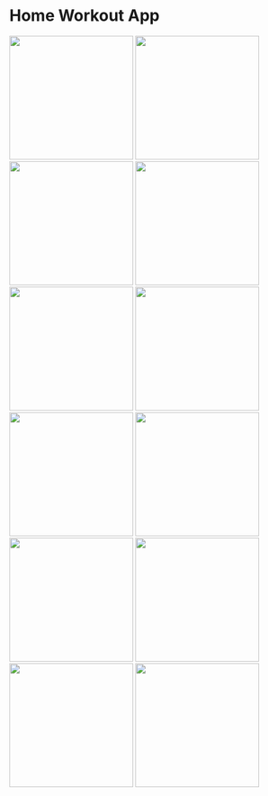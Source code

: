 <h1> Home Workout App</h1>
<img src="https://user-images.githubusercontent.com/55937303/128823295-cab07a33-d235-44c9-8894-348fb0cb34d4.jpg" width="220">
<img src="https://user-images.githubusercontent.com/55937303/128823328-3acad55b-fad0-4993-bb3d-42c5a2b1879b.jpg" width="220">
<img src="https://user-images.githubusercontent.com/55937303/128823350-42951fd4-2e2e-41b1-8564-be3c79c3be36.jpg" width="220">
<img src="https://user-images.githubusercontent.com/55937303/128823365-ef096af6-c3f3-409c-b8cf-2a5a8eeef2b1.jpg" width="220">
<img src="https://user-images.githubusercontent.com/55937303/128823377-e4c73976-2a39-4318-931d-3e34ad6b6666.jpg" width="220">
<img src="https://user-images.githubusercontent.com/55937303/128823388-ed79ca6a-a3ea-4203-afac-4ba39964e45d.jpg" width="220">
<img src="https://user-images.githubusercontent.com/55937303/128823401-60696eed-7600-4bff-9f93-b3aac4bc638f.jpg" width="220">
<img src="https://user-images.githubusercontent.com/55937303/128823437-151c00a7-32dc-4711-9f7e-91ff209f4ae1.jpg" width="220">
<img src="https://user-images.githubusercontent.com/55937303/128823456-ec57ed0e-efbd-4092-8e85-1d7e51cb8376.jpg" width="220">
<img src="https://user-images.githubusercontent.com/55937303/128823473-434aca9a-de1b-4206-9537-460b1c21a03e.jpg" width="220">
<img src="https://user-images.githubusercontent.com/55937303/128823491-ea6055cd-64c3-4e0e-bde6-2bfce39ca803.jpg" width="220">
<img src="https://user-images.githubusercontent.com/55937303/128823502-c55c6429-2201-4071-931e-021902238ab9.jpg" width="220">

<!-- 
![signin](https://user-images.githubusercontent.com/55937303/128823328-3acad55b-fad0-4993-bb3d-42c5a2b1879b.jpg)
![profile](https://user-images.githubusercontent.com/55937303/128823350-42951fd4-2e2e-41b1-8564-be3c79c3be36.jpg)
![mainpage](https://user-images.githubusercontent.com/55937303/128823365-ef096af6-c3f3-409c-b8cf-2a5a8eeef2b1.jpg)
![exercise1](https://user-images.githubusercontent.com/55937303/128823377-e4c73976-2a39-4318-931d-3e34ad6b6666.jpg)
![exercise2](https://user-images.githubusercontent.com/55937303/128823388-ed79ca6a-a3ea-4203-afac-4ba39964e45d.jpg)
![exercise3](https://user-images.githubusercontent.com/55937303/128823401-60696eed-7600-4bff-9f93-b3aac4bc638f.jpg)
![yoga](https://user-images.githubusercontent.com/55937303/128823437-151c00a7-32dc-4711-9f7e-91ff209f4ae1.jpg)
![meditation](https://user-images.githubusercontent.com/55937303/128823456-ec57ed0e-efbd-4092-8e85-1d7e51cb8376.jpg)
![meditation2](https://user-images.githubusercontent.com/55937303/128823473-434aca9a-de1b-4206-9537-460b1c21a03e.jpg)
![chatbot](https://user-images.githubusercontent.com/55937303/128823491-ea6055cd-64c3-4e0e-bde6-2bfce39ca803.jpg)
![chatbot2](https://user-images.githubusercontent.com/55937303/128823502-c55c6429-2201-4071-931e-021902238ab9.jpg)
 -->
